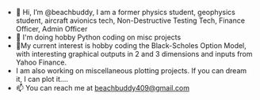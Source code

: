 - 👋 Hi, I’m @beachbuddy, I am a former physics student, geophysics student, aircraft avionics tech, Non-Destructive Testing Tech, Finance Officer, Admin Officer
- 👀 I'm doing hobby Python coding on misc projects
- 🌱My current interest is hobby coding the Black-Scholes Option Model, with interesting graphical outputs in 2 and 3 dimensions and inputs from Yahoo Finance.
- I am also working on miscellaneous plotting projects.  If you can dream it, I can plot it....
- 📫 You can reach me at beachbuddy409@gmail.com

<!---
beachbuddy/beachbuddy is a ✨ special ✨ repository because its `README.md` (this file) appears on your GitHub profile.
You can click the Preview link to take a look at your changes.
--->

